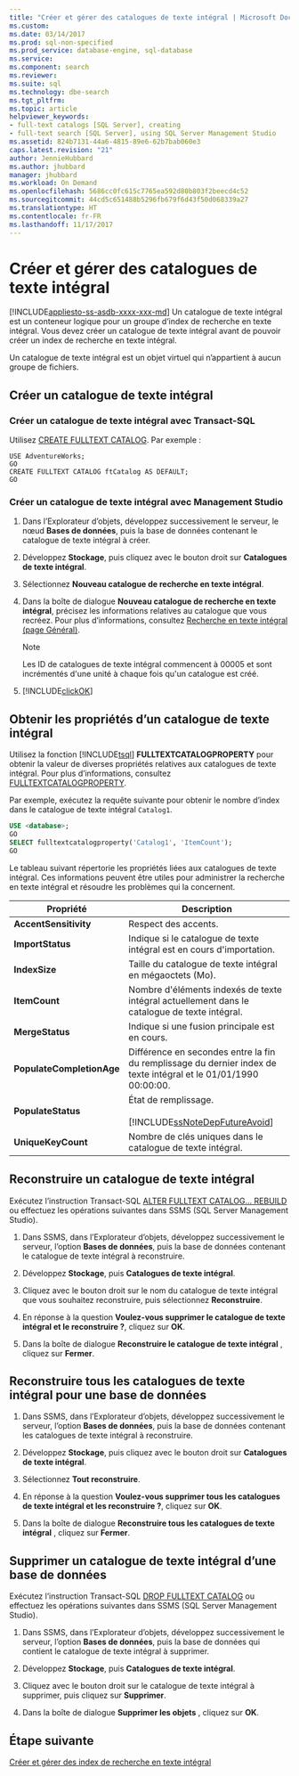 ```yaml
---
title: "Créer et gérer des catalogues de texte intégral | Microsoft Docs"
ms.custom: 
ms.date: 03/14/2017
ms.prod: sql-non-specified
ms.prod_service: database-engine, sql-database
ms.service: 
ms.component: search
ms.reviewer: 
ms.suite: sql
ms.technology: dbe-search
ms.tgt_pltfrm: 
ms.topic: article
helpviewer_keywords:
- full-text catalogs [SQL Server], creating
- full-text search [SQL Server], using SQL Server Management Studio
ms.assetid: 824b7131-44a6-4815-89e6-62b7bab060e3
caps.latest.revision: "21"
author: JennieHubbard
ms.author: jhubbard
manager: jhubbard
ms.workload: On Demand
ms.openlocfilehash: 5686cc0fc615c7765ea592d80b803f2beecd4c52
ms.sourcegitcommit: 44cd5c651488b5296fb679f6d43f50d068339a27
ms.translationtype: HT
ms.contentlocale: fr-FR
ms.lasthandoff: 11/17/2017
---
```

# <a name="create-and-manage-full-text-catalogs"></a>Créer et gérer des catalogues de texte intégral
[!INCLUDE[appliesto-ss-asdb-xxxx-xxx-md](../../includes/appliesto-ss-asdb-xxxx-xxx-md.md)] Un catalogue de texte intégral est un conteneur logique pour un groupe d’index de recherche en texte intégral. Vous devez créer un catalogue de texte intégral avant de pouvoir créer un index de recherche en texte intégral.

Un catalogue de texte intégral est un objet virtuel qui n’appartient à aucun groupe de fichiers.
  
##  <a name="creating"></a> Créer un catalogue de texte intégral  

### <a name="create-a-full-text-catalog-with-transact-sql"></a>Créer un catalogue de texte intégral avec Transact-SQL
Utilisez [CREATE FULLTEXT CATALOG](../../t-sql/statements/create-fulltext-catalog-transact-sql.md). Par exemple :

```tsql 
USE AdventureWorks;  
GO  
CREATE FULLTEXT CATALOG ftCatalog AS DEFAULT;  
GO  
``` 

### <a name="create-a-full-text-catalog-with-management-studio"></a>Créer un catalogue de texte intégral avec Management Studio
1.  Dans l’Explorateur d’objets, développez successivement le serveur, le nœud **Bases de données**, puis la base de données contenant le catalogue de texte intégral à créer.  
  
2.  Développez **Stockage**, puis cliquez avec le bouton droit sur **Catalogues de texte intégral**.  
  
3.  Sélectionnez **Nouveau catalogue de recherche en texte intégral**.  
  
4.  Dans la boîte de dialogue **Nouveau catalogue de recherche en texte intégral**, précisez les informations relatives au catalogue que vous recréez. Pour plus d’informations, consultez [Recherche en texte intégral &#40;page Général&#41;](http://msdn.microsoft.com/library/5ed6f7cd-d9af-4439-9f33-fc935b883d91).  
  
    > [!NOTE]  
    >  Les ID de catalogues de texte intégral commencent à 00005 et sont incrémentés d'une unité à chaque fois qu'un catalogue est créé.  
  
5.  [!INCLUDE[clickOK](../../includes/clickok-md.md)]  
  
##  <a name="props"></a> Obtenir les propriétés d’un catalogue de texte intégral  
Utilisez la fonction [!INCLUDE[tsql](../../includes/tsql-md.md)] **FULLTEXTCATALOGPROPERTY** pour obtenir la valeur de diverses propriétés relatives aux catalogues de texte intégral. Pour plus d’informations, consultez [FULLTEXTCATALOGPROPERTY](../../t-sql/functions/fulltextcatalogproperty-transact-sql.md).

Par exemple, exécutez la requête suivante pour obtenir le nombre d’index dans le catalogue de texte intégral `Catalog1`.

```sql 
USE <database>;  
GO  
SELECT fulltextcatalogproperty('Catalog1', 'ItemCount');  
GO  
```  
  
Le tableau suivant répertorie les propriétés liées aux catalogues de texte intégral. Ces informations peuvent être utiles pour administrer la recherche en texte intégral et résoudre les problèmes qui la concernent. 
  
|Propriété|Description|  
|--------------|-----------------|  
|**AccentSensitivity**|Respect des accents.|
|**ImportStatus**|Indique si le catalogue de texte intégral est en cours d'importation.|  
|**IndexSize**|Taille du catalogue de texte intégral en mégaoctets (Mo).| 
|**ItemCount**|Nombre d'éléments indexés de texte intégral actuellement dans le catalogue de texte intégral.|  
|**MergeStatus**|Indique si une fusion principale est en cours.| 
|**PopulateCompletionAge**|Différence en secondes entre la fin du remplissage du dernier index de texte intégral et le 01/01/1990 00:00:00.| 
|**PopulateStatus**|État de remplissage.<br /><br /> [!INCLUDE[ssNoteDepFutureAvoid](../../includes/ssnotedepfutureavoid-md.md)]|  
|**UniqueKeyCount**|Nombre de clés uniques dans le catalogue de texte intégral.| 

##  <a name="rebuildone"></a> Reconstruire un catalogue de texte intégral  

Exécutez l’instruction Transact-SQL [ALTER FULLTEXT CATALOG... REBUILD](
../../t-sql/statements/alter-fulltext-catalog-transact-sql.md) ou effectuez les opérations suivantes dans SSMS (SQL Server Management Studio).

1.  Dans SSMS, dans l’Explorateur d’objets, développez successivement le serveur, l’option **Bases de données**, puis la base de données contenant le catalogue de texte intégral à reconstruire.  
  
2.  Développez **Stockage**, puis **Catalogues de texte intégral**.  
  
3.  Cliquez avec le bouton droit sur le nom du catalogue de texte intégral que vous souhaitez reconstruire, puis sélectionnez **Reconstruire**.  
  
4.  En réponse à la question **Voulez-vous supprimer le catalogue de texte intégral et le reconstruire ?**, cliquez sur **OK**.  
  
5.  Dans la boîte de dialogue **Reconstruire le catalogue de texte intégral** , cliquez sur **Fermer**.  
   
##  <a name="rebuildall"></a> Reconstruire tous les catalogues de texte intégral pour une base de données  

1.  Dans SSMS, dans l’Explorateur d’objets, développez successivement le serveur, l’option **Bases de données**, puis la base de données contenant les catalogues de texte intégral à reconstruire.  
  
2.  Développez **Stockage**, puis cliquez avec le bouton droit sur **Catalogues de texte intégral**.  
  
3.  Sélectionnez **Tout reconstruire**.  
  
4.  En réponse à la question **Voulez-vous supprimer tous les catalogues de texte intégral et les reconstruire ?**, cliquez sur **OK**.  
  
5.  Dans la boîte de dialogue **Reconstruire tous les catalogues de texte intégral** , cliquez sur **Fermer**.  
  
  
  
##  <a name="removing"></a> Supprimer un catalogue de texte intégral d’une base de données  

Exécutez l’instruction Transact-SQL [DROP FULLTEXT CATALOG](
../../t-sql/statements/drop-fulltext-catalog-transact-sql.md) ou effectuez les opérations suivantes dans SSMS (SQL Server Management Studio).

1.  Dans SSMS, dans l’Explorateur d’objets, développez successivement le serveur, l’option **Bases de données**, puis la base de données qui contient le catalogue de texte intégral à supprimer.  
  
2.  Développez **Stockage**, puis **Catalogues de texte intégral**.  
  
3.  Cliquez avec le bouton droit sur le catalogue de texte intégral à supprimer, puis cliquez sur **Supprimer**.  
  
4.  Dans la boîte de dialogue **Supprimer les objets** , cliquez sur **OK**.  

## <a name="next-step"></a>Étape suivante
[Créer et gérer des index de recherche en texte intégral](../../relational-databases/search/create-and-manage-full-text-indexes.md)
